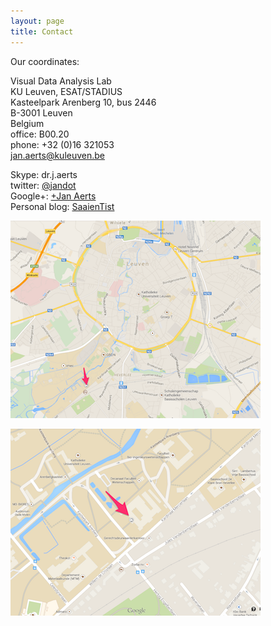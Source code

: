```yaml
---
layout: page
title: Contact
---
```

Our coordinates:

Visual Data Analysis Lab<br/>
KU Leuven, ESAT/STADIUS<br/>
Kasteelpark Arenberg 10, bus 2446<br/>
B-3001 Leuven<br/>
Belgium<br/>
office: B00.20<br/>
phone: +32 (0)16 321053<br/>
jan.aerts@kuleuven.be<br/>

Skype: dr.j.aerts<br/>
twitter: [@jandot](http://twitter.com/jandot)<br/>
Google+: [+Jan Aerts](https://plus.google.com/u/0/110144902760205526841)<br/>
Personal blog: [SaaienTist](http://saaientist.blogspot.com)

[![contact_map_full](/assets/contact_map_full_small.png)](/assets/contact_map_full_large.png)

[![contact_map_detail](/assets/contact_map_detail_small.png)](/assets/contact_map_detail_large.png)
